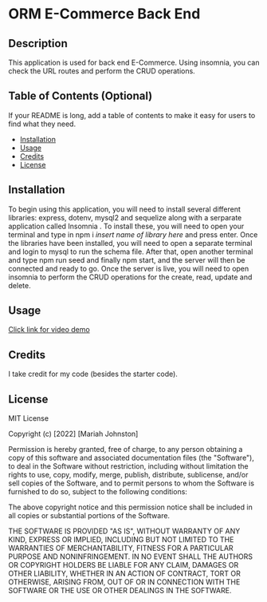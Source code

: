 # ORM E-Commerce Back End

## Description
This application is used for back end E-Commerce. Using insomnia, you can check the URL routes and perform the CRUD operations.


## Table of Contents (Optional)

If your README is long, add a table of contents to make it easy for users to find what they need.

- [Installation](#installation)
- [Usage](#usage)
- [Credits](#credits)
- [License](#license)

## Installation

To begin using this application, you will need to install several different libraries: express, dotenv, mysql2 and sequelize along with a serparate application called Insomnia . To install these, you will need to open your terminal and type in npm i *insert name of library here* and press enter. Once the libraries have been installed, you will need to open a separate terminal and login to mysql to run the schema file. After that, open another terminal and type npm run seed and finally npm start, and the server will then be connected and ready to go. Once the server is live, you will need to open insomnia to perform the CRUD operations for the create, read, update and delete.

## Usage

<a href = "https://www.youtube.com/watch?v=Zwo1ZbBnGaM&ab_channel=MariahJohnston"> Click link for video demo</a>

## Credits
I take credit for my code (besides the starter code).

## License

MIT License

Copyright (c) [2022] [Mariah Johnston]

Permission is hereby granted, free of charge, to any person obtaining a copy
of this software and associated documentation files (the "Software"), to deal
in the Software without restriction, including without limitation the rights
to use, copy, modify, merge, publish, distribute, sublicense, and/or sell
copies of the Software, and to permit persons to whom the Software is
furnished to do so, subject to the following conditions:

The above copyright notice and this permission notice shall be included in all
copies or substantial portions of the Software.

THE SOFTWARE IS PROVIDED "AS IS", WITHOUT WARRANTY OF ANY KIND, EXPRESS OR
IMPLIED, INCLUDING BUT NOT LIMITED TO THE WARRANTIES OF MERCHANTABILITY,
FITNESS FOR A PARTICULAR PURPOSE AND NONINFRINGEMENT. IN NO EVENT SHALL THE
AUTHORS OR COPYRIGHT HOLDERS BE LIABLE FOR ANY CLAIM, DAMAGES OR OTHER
LIABILITY, WHETHER IN AN ACTION OF CONTRACT, TORT OR OTHERWISE, ARISING FROM,
OUT OF OR IN CONNECTION WITH THE SOFTWARE OR THE USE OR OTHER DEALINGS IN THE
SOFTWARE.